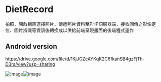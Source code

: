 # DietRecord
拍照、開啟相簿選擇照片、傳遞照片資料至PHP伺服器端，接收回傳之影像定位、圖片辨識等資訊後轉換成以供給前端呈現畫面的後端程式運作

## Android version
https://drive.google.com/file/d/1KjJGZcAYKqK2C6fkanSB4gzFjTh-D3rs/view?usp=sharing

![image]()![image]()
